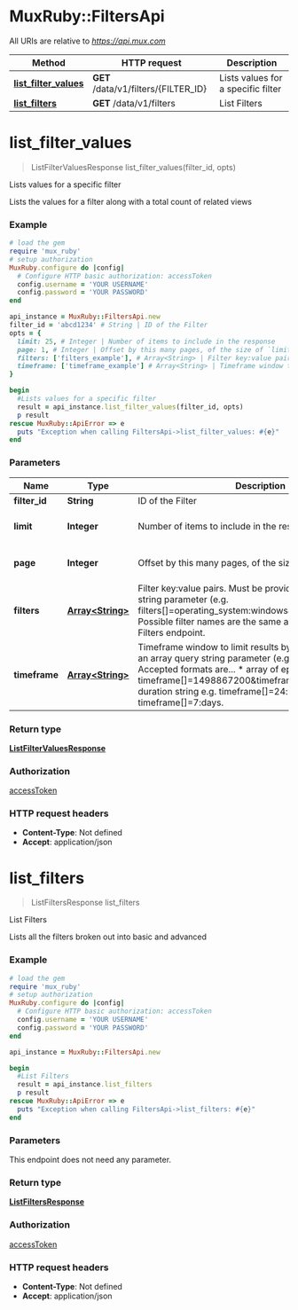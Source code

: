 # MuxRuby::FiltersApi

All URIs are relative to *https://api.mux.com*

Method | HTTP request | Description
------------- | ------------- | -------------
[**list_filter_values**](FiltersApi.md#list_filter_values) | **GET** /data/v1/filters/{FILTER_ID} | Lists values for a specific filter
[**list_filters**](FiltersApi.md#list_filters) | **GET** /data/v1/filters | List Filters


# **list_filter_values**
> ListFilterValuesResponse list_filter_values(filter_id, opts)

Lists values for a specific filter

Lists the values for a filter along with a total count of related views 

### Example
```ruby
# load the gem
require 'mux_ruby'
# setup authorization
MuxRuby.configure do |config|
  # Configure HTTP basic authorization: accessToken
  config.username = 'YOUR USERNAME'
  config.password = 'YOUR PASSWORD'
end

api_instance = MuxRuby::FiltersApi.new
filter_id = 'abcd1234' # String | ID of the Filter
opts = {
  limit: 25, # Integer | Number of items to include in the response
  page: 1, # Integer | Offset by this many pages, of the size of `limit`
  filters: ['filters_example'], # Array<String> | Filter key:value pairs. Must be provided as an array query string parameter (e.g. filters[]=operating_system:windows&filters[]=country:US).  Possible filter names are the same as returned by the List Filters endpoint. 
  timeframe: ['timeframe_example'] # Array<String> | Timeframe window to limit results by. Must be provided as an array query string parameter (e.g. timeframe[]=). Accepted formats are...   * array of epoch timestamps e.g. timeframe[]=1498867200&timeframe[]=1498953600    * duration string e.g. timeframe[]=24:hours or timeframe[]=7:days. 
}

begin
  #Lists values for a specific filter
  result = api_instance.list_filter_values(filter_id, opts)
  p result
rescue MuxRuby::ApiError => e
  puts "Exception when calling FiltersApi->list_filter_values: #{e}"
end
```

### Parameters

Name | Type | Description  | Notes
------------- | ------------- | ------------- | -------------
 **filter_id** | **String**| ID of the Filter | 
 **limit** | **Integer**| Number of items to include in the response | [optional] [default to 25]
 **page** | **Integer**| Offset by this many pages, of the size of &#x60;limit&#x60; | [optional] [default to 1]
 **filters** | [**Array&lt;String&gt;**](String.md)| Filter key:value pairs. Must be provided as an array query string parameter (e.g. filters[]&#x3D;operating_system:windows&amp;filters[]&#x3D;country:US).  Possible filter names are the same as returned by the List Filters endpoint.  | [optional] 
 **timeframe** | [**Array&lt;String&gt;**](String.md)| Timeframe window to limit results by. Must be provided as an array query string parameter (e.g. timeframe[]&#x3D;). Accepted formats are...   * array of epoch timestamps e.g. timeframe[]&#x3D;1498867200&amp;timeframe[]&#x3D;1498953600    * duration string e.g. timeframe[]&#x3D;24:hours or timeframe[]&#x3D;7:days.  | [optional] 

### Return type

[**ListFilterValuesResponse**](ListFilterValuesResponse.md)

### Authorization

[accessToken](../README.md#accessToken)

### HTTP request headers

 - **Content-Type**: Not defined
 - **Accept**: application/json



# **list_filters**
> ListFiltersResponse list_filters

List Filters

Lists all the filters broken out into basic and advanced 

### Example
```ruby
# load the gem
require 'mux_ruby'
# setup authorization
MuxRuby.configure do |config|
  # Configure HTTP basic authorization: accessToken
  config.username = 'YOUR USERNAME'
  config.password = 'YOUR PASSWORD'
end

api_instance = MuxRuby::FiltersApi.new

begin
  #List Filters
  result = api_instance.list_filters
  p result
rescue MuxRuby::ApiError => e
  puts "Exception when calling FiltersApi->list_filters: #{e}"
end
```

### Parameters
This endpoint does not need any parameter.

### Return type

[**ListFiltersResponse**](ListFiltersResponse.md)

### Authorization

[accessToken](../README.md#accessToken)

### HTTP request headers

 - **Content-Type**: Not defined
 - **Accept**: application/json



